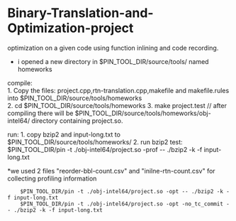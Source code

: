 # Binary-Translation-and-Optimization-project
optimization on a given code using function inlining and code recording.

* i opened a new directory in $PIN_TOOL_DIR/source/tools/ named homeworks

compile:	
	1. Copy the files: project.cpp,rtn-translation.cpp,makefile and makefile.rules into $PIN_TOOL_DIR/source/tools/homeworks			
	2. cd $PIN_TOOL_DIR/source/tools/homeworks
	3. make project.test
// after compiling there will be $PIN_TOOL_DIR/source/tools/homeworks/obj-intel64/ directory containing project.so.



run:
	1. copy bzip2 and input-long.txt to $PIN_TOOL_DIR/source/tools/homeworks/
	2. run bzip2 test:
		$PIN_TOOL_DIR/pin -t ./obj-intel64/project.so -prof -- ./bzip2 -k -f input-long.txt

*we used 2 files "reorder-bbl-count.csv" and "inilne-rtn-count.csv" for collecting  profiling information  

		$PIN_TOOL_DIR/pin -t ./obj-intel64/project.so -opt -- ./bzip2 -k -f input-long.txt
		$PIN_TOOL_DIR/pin -t ./obj-intel64/project.so -opt -no_tc_commit -- ./bzip2 -k -f input-long.txt

